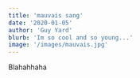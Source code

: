```yaml
---
title: 'mauvais sang'
date: '2020-01-05'
author: 'Guy Yard'
blurb: 'Im so cool and so young...'
image: '/images/mauvais.jpg'
---
```


Blahahhaha